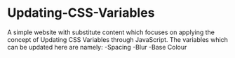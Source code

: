 # Updating-CSS-Variables

A simple website with substitute content which focuses on applying the concept of Updating CSS Variables through JavaScript.
The variables which can be updated here are namely:
 -Spacing
 -Blur
 -Base Colour
